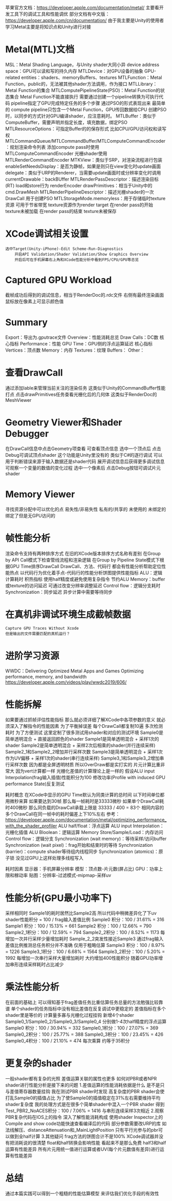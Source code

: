 苹果官方文档：https://developer.apple.com/documentation/metal/
    主要看开发工具下的调试工具和性能调优
部分文档有中文版：https://developer.apple.com/cn/documentation/
由于我主要是Unity的使用者 学习Metal主要是将知识点和Unity进行对接

# Metal(MTL)文档
MSL：Metal Shading Language，与Unity shader大同小异
device address space：GPU可以读和写的持久内存
MTLDevice：对GPU设备的抽象
GPU-related entities：shaders、memoryBuffers、textures
MTLFunction：Metal Function，public的，无法被其他shader方法调用，作为接口
MTLLibrary：Metal Function的集合
MTLComputePipelineState(PSO)：Metal Function的状态集合
    Metal Function不能直接执行 需要通过创建一个pipeline转换为可执行代码
    pipeline指定了GPU完成特定任务的多个步骤 通过PSO的形式表现出来
    最简单的 compute pipeline只包含一个Metal Function，GPU传回数据给CPU
    创建PSO时，以同步的方式针对GPU编译shader，应注意耗时。
MTLBuffer：类似于ComputeBuffer，需要声明并指定长度，填充数据，绑定PSO
    MTLResourceOptions：可指定Buffer的的保存形式 比如CPU/GPU访问权和读写权
MTLCommandQueue/MTLCommandBuffer/MTLComputeCommandEncoder：规划渲染命令列表
    添加compute pass时使用MTLComputeCommandEncoder
    光栅shader使用MTLRenderCommandEncoder
MTKView：类似于SRP，对渲染流程进行包装
    enableSetNeedsDisplay：是否为静帧，如果是则只在view变化时update画面
    delegate：类似于URP的Renderer，当需要update画面时或分辨率变化时调用
    currentDrawable：backBUffer
MTLRenderPassDescriptor：描述渲染目标(RT) load和store行为
renderEncoder drawPrimitives：相当于Unity中的cmd.DrawMesh
MTLRenderPipelineDescriptor：描述光栅shader的一次DrawCall 用于创建PSO
MTLStorageMode.memoryless：用于存储临时texture资源 可用于节省带宽
    texture资源作为render target
    在render pass的开始 texture未被加载
    在render pass的结束 texture未被保存

# XCode调试相关设置
    选中Target(Unity-iPhone)-Edit Scheme-Run-Diagnostics
        开启API Validation/Shader Validation/Show Graphics Overview
        开启后可在手机屏幕右上角和XCode性能分析中看到FPS/CPU/GPU等总览
# Captured GPU Workload
截帧成功后得到的调试信息，相当于RenderDoc的.rdc文件
右侧有最终渲染画面 鼠标放在像素上可显示颜色值
# Summary
Export：导出为.gputrace文件
Overview：性能消耗总览
    Draw Calls：DC数 核心指标
Performance：性能
    GPU Time：GPU侧的浮点运算延迟 核心指标
    Vertices：顶点数
Memory：内存
    Textures：纹理
    Buffers：
    Other：
# 查看DrawCall
通过添加lable来管理当前关注的渲染任务 这类似于Unity的CommandBuffer性能打点
点击drawPrimitives任务查看光栅化后的几何体 这类似于RenderDoc的MeshViewer
# Geometry Viewer和Shader Debugger
在DrawCall信息中点击Geometry项查看 可查看顶点信息
选中一个顶点后 点击Debug可调试顶点shader
    这个功能是Unity里没有的 类似于C#的逐行调试
    可以用于判断错误来源于输入数据还是shader代码
    展开调试信息后获得更多调试信息
    可观察一个变量的数值的变化过程
选中一个像素后 点击Debug按钮可调试片元shader
# Memory Viewer
寻找资源分配中可以优化的点
易失性/非易失性 私有的/共享的 未使用的 未绑定的 绑定了但是无GPU访问的
# 帧性能分析
渲染命令支持有两种排序方式 在旧的XCode版本排序方式名称有差别
在Group by API Call模式下检查管线流程和渲染逻辑
在Group by Pipeline State模式下根据GPU Time排序DrawCall
    DrawCall、方法、代码行 都会有性能分析帮助定位性能热点
    以代码行为优化着手点-代码行的性能分析饼图提供性能指标
        ALU：逻辑计算耗时 积热指标
            使用half精度或避免使用复杂指令 节约ALU
        Memory：buffer或texture的访问延迟
            可通过改变分辨率调整延迟
        Control flow：逻辑分支耗时
        Synchronization：同步延迟 异步计算中需要等待同步
# 在真机非调试环境生成截帧数据
    Capture GPU Traces Without Xcode
    但是输出的文件需要匹配的真机运行？
# 进阶学习资源
WWDC：Delivering Optimized Metal Apps and Games
    Optimizing performance, memory, and bandwidth
https://developer.apple.com/videos/play/wwdc2019/606/

# 性能拆解
如果要通过抓帧评估性能指标 那么就必须详细了解XCode中各项参数的意义
    就必须深入了解指令的性能因素
    为了平衡掉误差 每个DrawCall都复制10遍 多次检测耗时
为了方便测试 这里定制了很多测试用shader和对应的测试环境
Sample0是简单透明混合 + 直接返回颜色的shader
Sample1是简单透明混合 + 采样1次的shader
Sample2是简单透明混合 + 采样2次后相乘的shader(并行连续采样)
    Sample2_1和Sample2_2增加并行采样次数
Sample3是简单透明混合 + 采样1次作为UV偏移 + 采样1次的shader(串行连续采样)
    Sample3_1和Sample3_2增加串行采样次数
因为都是全屏透明材质 所以OverDraw都是实打实的 片元计算比重非常大
因为vert计算都一样 光栅化差值的计算理论上是一样的
    假设ALU input Interpolation(frag输入插值)性能积分为100
    修改功率(Profile with induced GPU performance State)反复测试

耗时概念
在XCode中显示的GPU Time默认为同类计算的总时间
以下时间单位都用微秒来算 如果要达到30帧 那么每一帧耗时是33333微秒
如果单个DrawCall耗时400微秒 那么同负载的DrawCall承载上限是
    33333 / 400 = 83个
相同内容的多个DrawCall在同一帧中的耗时偏差上下10%左右 
参考：https://developer.apple.com/documentation/metal/optimizing_performance_with_the_shader_profiler
ALU half/float：浮点运算
ALU input Interpolation：光栅化插值
ALU Bloolean：逻辑运算
Memory Store/Sample/Load：内存访问
Control flow：逻辑分支
Synchronization (wait memory)：等待采样/访问buffer
Synchronization (wait pixel)：frag开始和结束时的等待
Synchronization (barrier)：compute shader等待组内线程同步
Synchronization (atomics)：原子锁 没见过GPU上这样处理多线程写入

耗时因素
显示器：手机屏幕分辨率
模型：顶点数-片元数(屏占比)
GPU：功率上限和稼动率
贴图：分辨率-过滤模式-mipmap-采样uv

# 性能分析(GPU最小功率下)
采样相同时 Sample1的耗时居然比Sample2高 所以代码中稍微差异化了下uv
shader性能积分 = 100 / frag输入差值比例
    Sample0  积分：100 / 31.61% = 316
    Sample1  积分：100 / 15.13% = 661
    Sample2  积分：100 / 12.66% = 790
    Sample2_1积分：100 / 12.59% = 794
    Sample2_2积分：100 / 8.52%  = 1173
        每增加一次并行采样少量增加耗时 Sample_2_2突发性接近Sample3
        通过frag输入差值比例推测总任务积分并不准确 仅用于粗略估算
    Sample3  积分：100 / 8.97% = 1226
    Sample3_1积分：100 / 6.68% = 1564
    Sample3_2积分：100 / 5.20% = 1992
        每增加一次串行采样大量增加耗时 大约增加400性能积分
        随着GPU功率增加串形连续采样耗时占比减少

# 乘法性能分析
在前面的基础上 可以得知基于frag差值任务比重估算任务总量的方法勉强比较靠谱
    单个shader的任务指标中没有相比差值在反复调试中更稳定的
    差值指标在多个shader里是等价的 计算量多寡与光栅化过程挂钩
新增4个shader Sample0_1/Sample0_2/Sample0_3/Sample0_4 分别做1-4次half精度的浮点运算
    Sample0  积分：100 / 30.94% = 332
    Sample0_1积分：100 / 27.07% = 369
    Sample0_2积分：100 / 25.77% = 388
    Sample0_3积分：100 / 23.45% = 426
    Sample0_4积分：100 / 21.10% = 474
    每次乘算 约等于35积分

# 更复杂的shader
一般shader都有复杂的光照 差值运算关联的属性也更多
如何对PBR或者NPR shader进行性能分析是接下来的问题
1.差值运算的性能消耗依据是什么 是不是只与差值寄存器数量挂钩
    我在测试PBR shader时发现 高复杂度的PBR shader会使打乱Sample0的插值占比
    为了使Sample0的插值稳定在31%左右需要维持平均shader复杂度
    我的处理方式是在很多个简单shader中混入一个PBR shader
    得到Test_PBR2_NoACES积分：100 / 7.06% = 1416
    与串形连续采样3次相近
2.观察PBR复杂代码在IOS上的指令 深入了解性能消耗构成
    使用shader Inspector上的Compile and show code功能快速查看编译后的代码
    部分参数需要改URP的库 如法线解压、distanceAttenuation和_MainLightPosition
        只有平行光参与的pbr可以做到全half计算
3.其他疑问
    frag方法的饼图合计不是100% XCode调试器并没有把消耗说的很清楚
    float和half转换会影响性能 看起来不是那么免费
    half3和half运算有性能差异
    所有片元用统一值进行运算或者UV(每个片元数值有差异)进行运算有性能差异

# 总结
通过本篇实践可以得到一个粗糙的性能估算模型 来评估我们优化手段的有效性